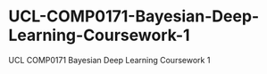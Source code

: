 # UCL-COMP0171-Bayesian-Deep-Learning-Coursework-1
UCL COMP0171 Bayesian Deep Learning Coursework 1

